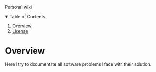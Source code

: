 Personal wiki

<!-- TABLE OF CONTENTS -->
<details open="open">
  <summary>Table of Contents</summary>
  <ol>
    <li>
      <a href="#overview">Overview</a>
    </li>
    <li>
      <a href="#license">License</a>
    </li>
  </ol>
</details>

# Overview

Here I try to documentate all software problems I face with their solution.
